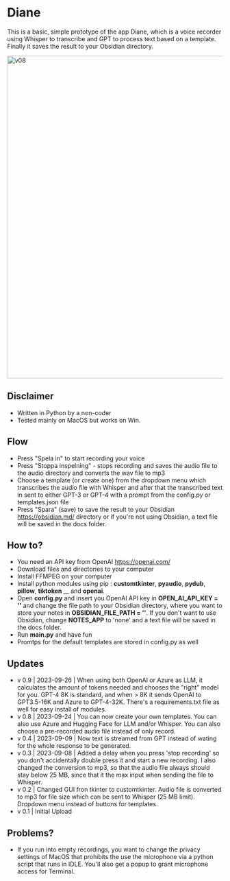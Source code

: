 # Diane
This is a basic, simple prototype of the app Diane, which is a voice recorder using Whisper to transcribe and GPT to process text based on a template. Finally it saves the result to your Obsidian directory.

<img width="752" alt="v08" src="https://github.com/mickekring/Diane/assets/10948066/e9350cbf-1ca1-462a-b4c9-810e8ca3fa94">

## Disclaimer
* Written in Python by a non-coder
* Tested mainly on MacOS but works on Win.

## Flow
* Press "Spela in" to start recording your voice
* Press "Stoppa inspelning" - stops recording and saves the audio file to the audio directory and converts the wav file to mp3
* Choose a template (or create one) from the dropdown menu which transcribes the audio file with Whisper and after that the transcribed text in sent to either GPT-3 or GPT-4 with a prompt from the config.py or templates.json file
* Press "Spara" (save) to save the result to your Obsidian https://obsidian.md/ directory or if you're not using Obsidian, a text file will be saved in the docs folder.

## How to?
* You need an API key from OpenAI https://openai.com/
* Download files and directories to your computer
* Install FFMPEG on your computer
* Install python modules using pip : __customtkinter__, __pyaudio__, __pydub__, __pillow__, __tiktoken__ __ and __openai__.
* Open __config.py__ and insert you OpenAI API key in __OPEN_AI_API_KEY = ''__ and change the file path to your Obsidian directory, where you want to store your notes in __OBSIDIAN_FILE_PATH = ''__. If you don't want to use Obsidian, change __NOTES_APP__ to 'none' and a text file will be saved in the docs folder. 
* Run __main.py__ and have fun
* Promtps for the default templates are stored in config.py as well

## Updates
* v 0.9 | 2023-09-26 | When using both OpenAI or Azure as LLM, it calculates the amount of tokens needed and chooses the "right" model for you. GPT-4 8K is standard, and when > 8K it sends OpenAI to GPT3.5-16K and Azure to GPT-4-32K. There's a requirements.txt file as well for easy install of modules.
* v 0.8 | 2023-09-24 | You can now create your own templates. You can also use Azure and Hugging Face for LLM and/or Whisper. You can also choose a pre-recorded audio file instead of only record.
* v 0.4 | 2023-09-09 | Now text is streamed from GPT instead of wating for the whole response to be generated.
* v 0.3 | 2023-09-08 | Added a delay when you press 'stop recording' so you don't accidentally double press it and start a new recording. I also changed the conversion to mp3, so that the audio file always should stay below 25 MB, since that it the max input when sending the file to Whisper.
* v 0.2 | Changed GUI fron tkinter to customtkinter. Audio file is converted to mp3 for file size which can be sent to Whisper (25 MB limit). Dropdown menu instead of buttons for templates.
* v 0.1 | Initial Upload

## Problems?
* If you run into empty recordings, you want to change the privacy settings of MacOS that prohibits the use the microphone via a python script that runs in IDLE. You'll also get a popup to grant microphone access for Terminal.

